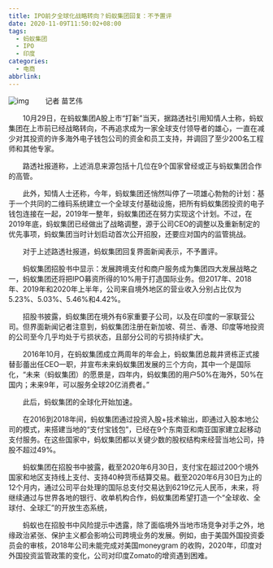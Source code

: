 ```yaml
---
title: IPO前夕全球化战略转向？蚂蚁集团回复：不予置评
date: 2020-11-09T11:50:02+08:00
tags:
  - 蚂蚁集团
  - IPO
  - 印度
categories:
  - 电商
abbrlink:
---
```


![img](https://cdn.jsdelivr.net/gh/yakeing/Documentation@main/Hexo/images/90f2-kcaeqzy1530453.jpg)
　　记者
苗艺伟

　　10月29日，在蚂蚁集团A股上市“打新”当天，据路透社引用知情人士称，蚂蚁集团在上市前已经战略转向，不再追求成为一家全球支付领导者的雄心，一直在减少对其投资的许多海外电子钱包公司的资金和员工支持，并调回了至少200名工程师和其他专家。

　　路透社报道称，上述消息来源包括十几位在9个国家曾经或正与蚂蚁集团合作的高管。

　　此外，知情人士还称，今年，蚂蚁集团还悄然叫停了一项雄心勃勃的计划：基于一个共同的二维码系统建立一个全球支付基础设施，把所有蚂蚁集团投资的电子钱包连接在一起，2019年一整年，蚂蚁集团还在努力实现这个计划。不过，在2019年底，蚂蚁集团已经做出了战略调整，源于公司CEO的调整以及重新制定的优先事项，蚂蚁集团当时计划启动首次公开招股，还要应对国内的监管挑战。

　　对于上述路透社报道，蚂蚁集团回复界面新闻表示，不予置评。

　　蚂蚁集团招股书中显示：发展跨境支付和商户服务成为集团四大发展战略之一，蚂蚁集团还将把IPO募资所得的10%用于打造国际业务。但2017年、2018年、2019年和2020年上半年，公司来自境外地区的营业收入分别占比仅为5.23%、5.03%、5.46%和4.42%。

　　招股书披露，蚂蚁集团在境外有6家重要子公司，以及在印度的一家联营公司。但界面新闻记者注意到，蚂蚁集团注册在新加坡、荷兰、香港、印度等地投资的公司至今几乎均处于亏损状态，且部分公司的亏损持续扩大。

　　2016年10月，在蚂蚁集团成立两周年的年会上，蚂蚁集团总裁井贤栋正式接替彭蕾出任CEO一职，并宣布未来蚂蚁集团发展的三个方向，其中一个是国际化，“未来（蚂蚁集团）的愿景是，四年内，蚂蚁集团的用户50%在海外，50%在国内；未来9年，可以服务全球20亿消费者。”

　　此后，蚂蚁集团的全球化开始加速。

　　在2016到2018年间，蚂蚁集团通过投资入股+技术输出，即通过入股本地公司的模式，来搭建当地的“支付宝钱包”，已经在9个东南亚和南亚国家建立起移动支付服务。在这些国家中，蚂蚁集团都以关键少数的股权结构来经营当地公司，持股不超过49%。

　　蚂蚁集团在招股书中披露，截至2020年6月30日，支付宝在超过200个境外国家和地区支持线上支付、支持40种货币结算交易。截至2020年6月30日为止的12个月内，通过公司平台处理的国际总支付交易达到6219亿元人民币，未来，将继续通过与世界各地的银行、收单机构合作，蚂蚁集团希望打造一个“全球收、全球付、全球汇”的开放生态系统，

　　蚂蚁也在招股书中风险提示中透露，除了面临境外当地市场竞争对手之外，地缘政治紧张、保护主义都会影响公司跨境业务的发展。例如，由于美国外国投资委员会的审核，2018年公司未能完成对美国moneygram 的收购，2020年，印度对外国投资监管政策的变化，公司对印度Zomato的增资遇到困难。